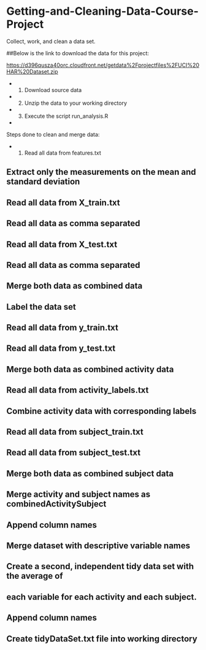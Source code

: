 Getting-and-Cleaning-Data-Course-Project
========================================

Collect, work, and clean a data set.

##Below is the link to download the data for this project: 

https://d396qusza40orc.cloudfront.net/getdata%2Fprojectfiles%2FUCI%20HAR%20Dataset.zip 

* 1. Download source data 
* 2. Unzip the data to your working directory
* 3. Execute the script run_analysis.R
* 
Steps done to clean and merge data:
* 1. Read all data from features.txt
## Extract only the measurements on the mean and standard deviation
## Read all data from X_train.txt
## Read all data as comma separated
## Read all data from X_test.txt
## Read all data as comma separated
## Merge both data as combined data
## Label the data set


## Read all data from y_train.txt
## Read all data from y_test.txt
## Merge both data as combined activity data


## Read all data from activity_labels.txt
## Combine activity data with corresponding labels


## Read all data from subject_train.txt
## Read all data from subject_test.txt
## Merge both data as combined subject data


## Merge activity and subject names as combinedActivitySubject
## Append column names

## Merge dataset with descriptive variable names


## Create a second, independent tidy data set with the average of 
## each variable for each activity and each subject.
## Append column names
## Create tidyDataSet.txt file into working directory


